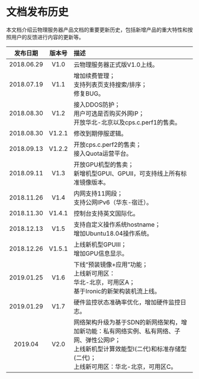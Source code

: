 # 文档发布历史

本文档介绍云物理服务器产品文档的重要更新历史，包括新增产品的重大特性和按照用户的反馈进行内容的更新等。

|**发布日期**|**版本号**|**描述**|
|:--:|:--:|:--|
|2018.06.29|V1.0|云物理服务器正式版V1.0上线。|
|2018.07.19|V1.1|增加续费管理；<br/>支持列表页支持搜索/排序；<br/>修复BUG。|
|2018.08.30|V1.2|接入DDOS防护；<br/>用户可选是否购买外网IP；<br/>开放华北-北京以及cps.c.perf1的售卖。|
|2018.08.30|V1.2.1|修改到期停服逻辑。|
|2018.09.13|V1.2.2|开放cps.c.perf2的售卖；<br/>接入Quota运营平台。|
|2018.09.11|V1.3|开放GPU机型的售卖；<br/>新增机型GPUⅠ、GPUⅡ，可支持线上所有标准镜像版本。|
|2018.11.26|V1.4|内网支持11网段；<br/>支持公网IPv6（华东-宿迁）。|
|2018.11.30|V1.4.1|控制台支持英文国际化。|
|2018.12.13|V1.5|支持自定义操作系统hostname；<br/>增加Ubuntu18.04操作系统。|
|2018.12.26|V1.5.1|上线新机型GPUⅢ；<br/>增加GPU信息显示。|
|2019.01.25|V1.6|下线“预装镜像+应用”功能；<br/>上线新可用区：<br/>华北-北京，可用区A；<br/>基于Ironic的新架构装机流上线。|
|2019.01.29|V1.7|硬件监控状态准确率优化，增加硬件监控日志。|
|2019.04|V2.0|网络架构升级为基于SDN的新网络架构，增加新功能：私有网络实例、私有网络、子网、弹性公网IP；<br/>上线新机型计算效能型Ⅰ(二代)和标准存储型(二代)；<br/>上线新可用区：华北-北京，可用区C。|

